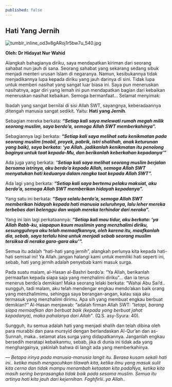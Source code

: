 ```yaml
---
published: false
---
```

##  Hati Yang Jernih

![tumblr_inline_od3v8gARoj1r5bw7u_540.jpg]({{site.baseurl}}/_posts/tumblr_inline_od3v8gARoj1r5bw7u_540.jpg)


**Oleh: Dr Hidayat Nur Wahid** 

Alangkah bahagianya diriku, saya mendapatkan kiriman dari seorang sahabat nun jauh di sana. Seorang sahabat yang sekarang sedang sibuk menjadi menteri urusan Islam di negaranya. Namun, kesibukannya tidak menjadikannya lupa kepada diriku yang jauh darinya di sini. Tidak lupa untuk memberi nasihat yang sangat luar biasa ini. Saya pun meneruskan nasihatnya, agar diri yang lemah ini pun mendapatkan bagian dari kebaikan meneruskan nasihat kebaikan. Semoga bermanfaat… Selamat menyimak: 

Ibadah yang sangat bernilai di sisi Allah SWT, sayangnya, keberadaannya ditengah manusia sangat sedikit. Yaitu: **Hati yang Jernih**.

Sebagian mereka berkata: **_“Setiap kali saya melewati rumah megah milik seorang muslim, saya berdo’a, semoga Allah SWT memberkahinya_”.**

Sebagiannya lagi berkata: _**“Setiap kali saya melihat satu kenikmatan pada seorang muslim (mobil, proyek, pabrik, istri shalihah, anak keturunan yang baik), saya berkata: ‘ya Allah..jadikanlah kenikmatan itu penolong baginya untuk taat kepada-Mu, dan berikanlah keberkahan kepadanya’”**_

 Ada juga yang berkata: _“**Setiap kali saya melihat seorang muslim berjalan bersama istrinya, aku berdo’a kepada Allah, semoga Allah SWT menyatukan hati keduanya dalam rangka taat kepada Allah SWT”.**_

 Ada lagi yang berkata: _**“Setiap kali saya bertemu pelaku maksiat, aku berdo’a, semoga Allah SWT memberikan hidayah kepadanya”.**_

Yang satu ini berkata: _**“Saya selalu berdo’a, semoga Allah SWT memberikan hidayah kepada hati manusia seluruhnya, lalu leher mereka terbebas dari belenggu dan wajah mereka terhindar dari neraka”.**_

Yang ini lain lagi perkataannya: _**“Setiap kali mau tidur, aku berkata: ‘ya Allah Rabb-ku, siapapun kaum muslimin yang menzhalimi diriku, sesungguhnya aku telah memaafkannya, oleh karena itu, maafkanlah dia, sebab, saya terlalu hina untuk menjadi sebab seorang muslim tersiksa di neraka gara-gara aku’”.**_

Semua itu adalah “hati-hati yang jernih”, alangkah perlunya kita kepada hati-hati semisal ini! Ya Allah..jangan halangi kami untuk memiliki hati seperti ini, sebab, hati yang jernih adalah penyebab kami masuk surga.  

Pada suatu malam, al-Hasan al-Bashri berdo’a: “Ya Allah, berikanlah permaafan kepada siapa saja yang menzhalimi diriku”… dan ia terus menerus berdo’a demikian! Maka seorang lelaki berkata: “Wahai Abu Sai’d.. sungguh, tadi malam, aku telah mendengar engkau mendo’akan baik orang yang menzhalimimu, sehingga saya berangan-angan, kalau saja aku termasuk yang menzhalimi dirimu. Apa sih yang membuat engkau berbuat demikian?” Al-Hasan menjawab: “adalah firman Allah SWT: _"tetapi, barang siapa memaafkan dan berbuat baik (kepada yang berbuat jahat kepadanya), maka pahalanya dari Allah”_. (Q.S. asy-Syura: 40). 

Sungguh, itu semua adalah hati yang menjadi shalih dan telah dibina oleh para murabbi dan para mursyid dengan berlandaskan Al-Qur’an dan as-Sunnah, maka.. selamat atas surga yang didapatkannya. Janganlah engkau bersedih meratapi kebaikanmu, sebab, jika di dunia ini tidak ada yang menghargainya, yakinlah bahwa di langit ada yang memberkahinya. 



 — _Betapa irinya pada manusia-manusia langit itu. Berasa kusam sekali hati ini.. ketika masih mengacuhkan tilawah kita, ketika ilmu yang masuk sulit kita cerna dan tidak mampu menambah ketaatan kita padaNya, ketika kita masih sering berprasangka tidak baik pada sesama muslim. Semua itu artinya hati kita jauh dari kejernihan. Faghfirlii..ya Allah.._
